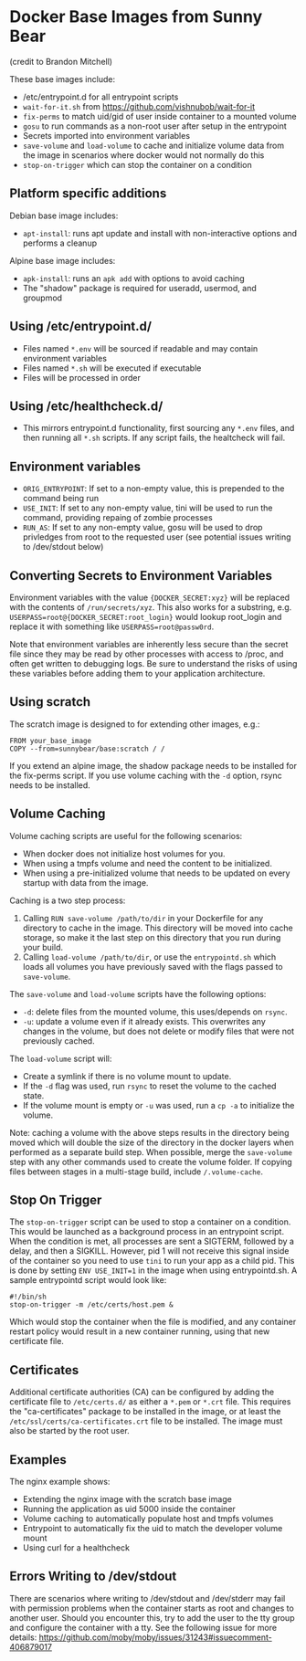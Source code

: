 # Docker Base Images from Sunny Bear
(credit to Brandon Mitchell)

These base images include:

- /etc/entrypoint.d for all entrypoint scripts
- `wait-for-it.sh` from https://github.com/vishnubob/wait-for-it
- `fix-perms` to match uid/gid of user inside container to a mounted volume
- `gosu` to run commands as a non-root user after setup in the entrypoint
- Secrets imported into environment variables 
- `save-volume` and `load-volume` to cache and initialize volume data from the
  image in scenarios where docker would not normally do this
- `stop-on-trigger` which can stop the container on a condition

## Platform specific additions

Debian base image includes:

- `apt-install`: runs apt update and install with non-interactive options and
  performs a cleanup

Alpine base image includes:

- `apk-install`: runs an `apk add` with options to avoid caching
- The "shadow" package is required for useradd, usermod, and groupmod

## Using /etc/entrypoint.d/

- Files named `*.env` will be sourced if readable and may contain environment
  variables
- Files named `*.sh` will be executed if executable
- Files will be processed in order

## Using /etc/healthcheck.d/

- This mirrors entrypoint.d functionality, first sourcing any `*.env` files,
  and then running all `*.sh` scripts. If any script fails, the healtcheck
  will fail.

## Environment variables

- `ORIG_ENTRYPOINT`: If set to a non-empty value, this is prepended to the
  command being run
- `USE_INIT`: If set to any non-empty value, tini will be used to run the
  command, providing repaing of zombie processes
- `RUN_AS`: If set to any non-empty value, gosu will be used to drop privledges
  from root to the requested user (see potential issues writing to /dev/stdout
  below)

## Converting Secrets to Environment Variables

Environment variables with the value `{DOCKER_SECRET:xyz}` will be replaced
with the contents of `/run/secrets/xyz`. This also works for a substring,
e.g. `USERPASS=root@{DOCKER_SECRET:root_login}` would lookup root_login
and replace it with something like `USERPASS=root@passw0rd`.

Note that environment variables are inherently less secure than the secret file
since they may be read by other processes with access to /proc, and often get
written to debugging logs. Be sure to understand the risks of using these
variables before adding them to your application architecture.

## Using scratch

The scratch image is designed to for extending other images, e.g.:

```
FROM your_base_image
COPY --from=sunnybear/base:scratch / /
```

If you extend an alpine image, the shadow package needs to be installed for
the fix-perms script. If you use volume caching with the `-d` option, rsync
needs to be installed.

## Volume Caching

Volume caching scripts are useful for the following scenarios:

- When docker does not initialize host volumes for you.
- When using a tmpfs volume and need the content to be initialized.
- When using a pre-initialized volume that needs to be updated on every startup
  with data from the image.

Caching is a two step process:

1. Calling `RUN save-volume /path/to/dir` in your Dockerfile for any directory
   to cache in the image. This directory will be moved into cache storage,
   so make it the last step on this directory that you run during your build.
2. Calling `load-volume /path/to/dir`, or use the `entrypointd.sh` which loads
   all volumes you have previously saved with the flags passed to `save-volume`.

The `save-volume` and `load-volume` scripts have the following options:

- `-d`: delete files from the mounted volume, this uses/depends on `rsync`.
- `-u`: update a volume even if it already exists. This overwrites any changes
  in the volume, but does not delete or modify files that were not previously
  cached.

The `load-volume` script will:

- Create a symlink if there is no volume mount to update.
- If the `-d` flag was used, run `rsync` to reset the volume to the cached
  state.
- If the volume mount is empty or `-u` was used, run a `cp -a` to initialize
  the volume.

Note: caching a volume with the above steps results in the directory being
moved which will double the size of the directory in the docker layers when
performed as a separate build step. When possible, merge the `save-volume`
step with any other commands used to create the volume folder. If copying
files between stages in a multi-stage build, include `/.volume-cache`.

## Stop On Trigger

The `stop-on-trigger` script can be used to stop a container on a condition.
This would be launched as a background process in an entrypoint script. When
the condition is met, all processes are sent a SIGTERM, followed by a delay,
and then a SIGKILL. However, pid 1 will not receive this signal inside of the
container so you need to use `tini` to run your app as a child pid. This is
done by setting `ENV USE_INIT=1` in the image when using entrypointd.sh. A
sample entrypointd script would look like:

```
#!/bin/sh
stop-on-trigger -m /etc/certs/host.pem &
```

Which would stop the container when the file is modified, and any container
restart policy would result in a new container running, using that new
certificate file.

## Certificates

Additional certificate authorities (CA) can be configured by adding the
certificate file to `/etc/certs.d/` as either a `*.pem` or `*.crt` file.
This requires the "ca-certificates" package to be installed in the image,
or at least the `/etc/ssl/certs/ca-certificates.crt` file to be installed.
The image must also be started by the root user.

## Examples

The nginx example shows:

- Extending the nginx image with the scratch base image
- Running the application as uid 5000 inside the container
- Volume caching to automatically populate host and tmpfs volumes
- Entrypoint to automatically fix the uid to match the developer volume mount
- Using curl for a healthcheck

## Errors Writing to /dev/stdout

There are scenarios where writing to /dev/stdout and /dev/stderr may fail with
permission problems when the container starts as root and changes to another
user. Should you encounter this, try to add the user to the tty group and
configure the container with a tty. See the following issue for more details:
https://github.com/moby/moby/issues/31243#issuecomment-406879017

